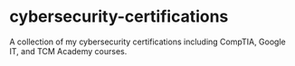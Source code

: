 # cybersecurity-certifications
A collection of my cybersecurity certifications including CompTIA, Google IT, and TCM Academy courses.
